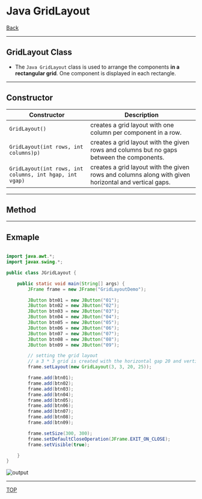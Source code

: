 # Java GridLayout

[Back](../java_swing.md)

---

## GridLayout Class

- The `Java GridLayout` class is used to arrange the components **in a rectangular grid**. One component is displayed in each rectangle.

---

## Constructor

| Constructor                                             | Description                                                                                          |
| ------------------------------------------------------- | ---------------------------------------------------------------------------------------------------- |
| `GridLayout()`                                          | creates a grid layout with one column per component in a row.                                        |
| `GridLayout(int rows, int columns)p)`                   | creates a grid layout with the given rows and columns but no gaps between the components.            |
| `GridLayout(int rows, int columns, int hgap, int vgap)` | creates a grid layout with the given rows and columns along with given horizontal and vertical gaps. |

---

## Method

---

## Exmaple

```java

import java.awt.*;
import javax.swing.*;

public class JGridLayout {

    public static void main(String[] args) {
        JFrame frame = new JFrame("GridLayoutDemo");

        JButton btn01 = new JButton("01");
        JButton btn02 = new JButton("02");
        JButton btn03 = new JButton("03");
        JButton btn04 = new JButton("04");
        JButton btn05 = new JButton("05");
        JButton btn06 = new JButton("06");
        JButton btn07 = new JButton("07");
        JButton btn08 = new JButton("08");
        JButton btn09 = new JButton("09");

        // setting the grid layout
        // a 3 * 3 grid is created with the horizontal gap 20 and vertical gap 25
        frame.setLayout(new GridLayout(3, 3, 20, 25));

        frame.add(btn01);
        frame.add(btn02);
        frame.add(btn03);
        frame.add(btn04);
        frame.add(btn05);
        frame.add(btn06);
        frame.add(btn07);
        frame.add(btn08);
        frame.add(btn09);

        frame.setSize(300, 300);
        frame.setDefaultCloseOperation(JFrame.EXIT_ON_CLOSE);
        frame.setVisible(true);

    }
}

```

![output](https://static.javatpoint.com/core/images/java-gridlayout3.png)

---

[TOP](#java-gridlayout)
